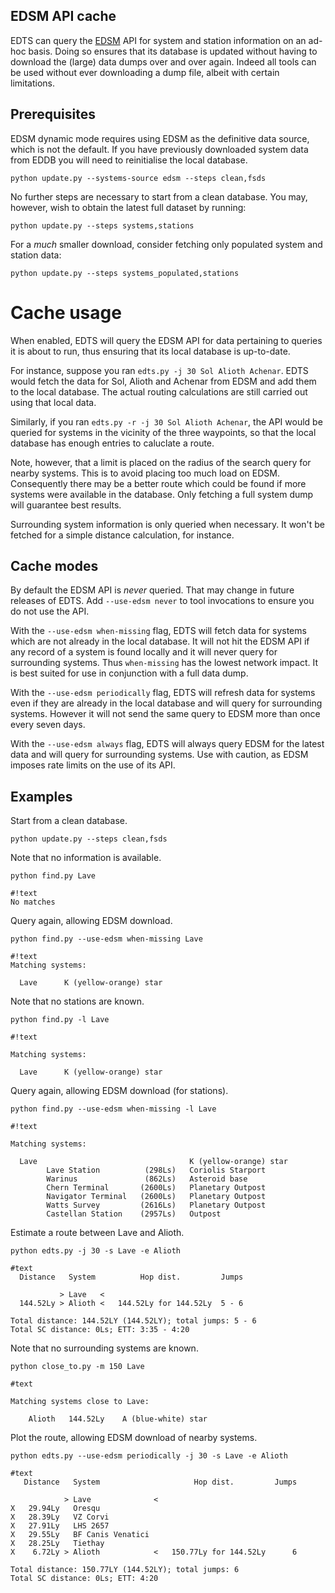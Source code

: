 ## EDSM API cache ##

EDTS can query the [EDSM](https://www.edsm.net/) API for system and station information on an ad-hoc basis.  Doing so ensures that its database is updated without having to download the (large) data dumps over and over again.  Indeed all tools can be used without ever downloading a dump file, albeit with certain limitations.


## Prerequisites ##

EDSM dynamic mode requires using EDSM as the definitive data source, which is not the default.  If you have previously downloaded system data from EDDB you will need to reinitialise the local database.

`python update.py --systems-source edsm --steps clean,fsds`

No further steps are necessary to start from a clean database.  You may, however, wish to obtain the latest full dataset by running:

`python update.py --steps systems,stations`

For a _much_ smaller download, consider fetching only populated system and station data:

`python update.py --steps systems_populated,stations`


# Cache usage

When enabled, EDTS will query the EDSM API for data pertaining to queries it is about to run, thus ensuring that its local database is up-to-date.

For instance, suppose you ran `edts.py -j 30 Sol Alioth Achenar`.  EDTS would fetch the data for Sol, Alioth and Achenar from EDSM and add them to the local database.  The actual routing calculations are still carried out using that local data.

Similarly, if you ran `edts.py -r -j 30 Sol Alioth Achenar`, the API would be queried for systems in the vicinity of the three waypoints, so that the local database has enough entries to caluclate a route.

Note, however, that a limit is placed on the radius of the search query for nearby systems.  This is to avoid placing too much load on EDSM.  Consequently there may be a better route which could be found if more systems were available in the database.  Only fetching a full system dump will guarantee best results.

Surrounding system information is only queried when necessary.  It won't be fetched for a simple distance calculation, for instance.


## Cache modes ##

By default the EDSM API is _never_ queried.  That may change in future releases of EDTS.  Add `--use-edsm never` to tool invocations to ensure you do not use the API.

With the `--use-edsm when-missing` flag, EDTS will fetch data for systems which are not already in the local database.  It will not hit the EDSM API if any record of a system is found locally and it will never query for surrounding systems.  Thus `when-missing` has the lowest network impact.  It is best suited for use in conjunction with a full data dump.

With the `--use-edsm periodically` flag, EDTS will refresh data for systems even if they are already in the local database and will query for surrounding systems.  However it will not send the same query to EDSM more than once every seven days.

With the `--use-edsm always` flag, EDTS will always query EDSM for the latest data and will query for surrounding systems.  Use with caution, as EDSM imposes rate limits on the use of its API.


## Examples ##

Start from a clean database.

`python update.py --steps clean,fsds`

Note that no information is available.

`python find.py Lave`

```
#!text
No matches
```

Query again, allowing EDSM download.

`python find.py --use-edsm when-missing Lave`

```
#!text
Matching systems:

  Lave      K (yellow-orange) star
```

Note that no stations are known.

`python find.py -l Lave`

```
#!text

Matching systems:

  Lave      K (yellow-orange) star
```

Query again, allowing EDSM download (for stations).

`python find.py --use-edsm when-missing -l Lave`

```
#!text

Matching systems:

  Lave                                  K (yellow-orange) star
        Lave Station          (298Ls)   Coriolis Starport     
        Warinus               (862Ls)   Asteroid base         
        Chern Terminal       (2600Ls)   Planetary Outpost     
        Navigator Terminal   (2600Ls)   Planetary Outpost     
        Watts Survey         (2616Ls)   Planetary Outpost     
        Castellan Station    (2957Ls)   Outpost               
```

Estimate a route between Lave and Alioth.

`python edts.py -j 30 -s Lave -e Alioth`

```
#text
  Distance   System          Hop dist.         Jumps
                                                    
           > Lave   <                               
  144.52Ly > Alioth <   144.52Ly for 144.52Ly  5 - 6

Total distance: 144.52LY (144.52LY); total jumps: 5 - 6
Total SC distance: 0Ls; ETT: 3:35 - 4:20
```

Note that no surrounding systems are known.

`python close_to.py -m 150 Lave`

```
#text

Matching systems close to Lave:

    Alioth   144.52Ly    A (blue-white) star
```

Plot the route, allowing EDSM download of nearby systems.

`python edts.py --use-edsm periodically -j 30 -s Lave -e Alioth`

```
#text
   Distance   System                     Hop dist.         Jumps
                                                                
            > Lave              <                               
X   29.94Ly   Oresqu                                            
X   28.39Ly   VZ Corvi                                          
X   27.91Ly   LHS 2657                                          
X   29.55Ly   BF Canis Venatici                                 
X   28.25Ly   Tiethay                                           
X    6.72Ly > Alioth            <   150.77Ly for 144.52Ly      6

Total distance: 150.77LY (144.52LY); total jumps: 6
Total SC distance: 0Ls; ETT: 4:20
```
